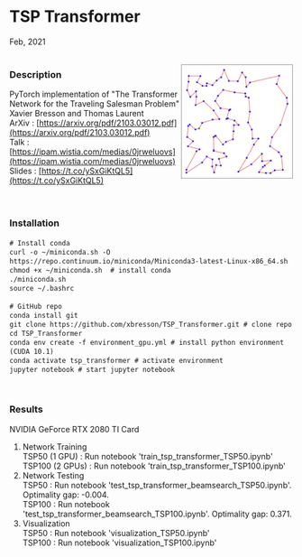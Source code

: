 # TSP Transformer
Feb, 2021
<br>
<br>



<img src="pic/tsp100.jpg" align="right" width="200" /> 


### Description
PyTorch implementation of "The Transformer Network for the Traveling Salesman Problem"<br>
Xavier Bresson and Thomas Laurent<br>
ArXiv : [https://arxiv.org/pdf/2103.03012.pdf](https://arxiv.org/pdf/2103.03012.pdf) <br>
Talk : [https://ipam.wistia.com/medias/0jrweluovs](https://ipam.wistia.com/medias/0jrweluovs) <br>
Slides : [https://t.co/ySxGiKtQL5](https://t.co/ySxGiKtQL5)<br>
<br>
<br>


### Installation

```
# Install conda
curl -o ~/miniconda.sh -O https://repo.continuum.io/miniconda/Miniconda3-latest-Linux-x86_64.sh 
chmod +x ~/miniconda.sh  # install conda  
./miniconda.sh  
source ~/.bashrc  

# GitHub repo
conda install git
git clone https://github.com/xbresson/TSP_Transformer.git # clone repo
cd TSP_Transformer
conda env create -f environment_gpu.yml # install python environment (CUDA 10.1)
conda activate tsp_transformer # activate environment
jupyter notebook # start jupyter notebook
```
<br>




### Results
NVIDIA GeForce RTX 2080 TI Card <br>
1. Network Training <br>
TSP50 (1 GPU) : Run notebook 'train_tsp_transformer_TSP50.ipynb'<br>
TSP100 (2 GPUs) : Run notebook 'train_tsp_transformer_TSP100.ipynb'<br>
2. Network Testing <br>
TSP50 : Run notebook 'test_tsp_transformer_beamsearch_TSP50.ipynb'. Optimality gap: -0.004.<br>
TSP100 : Run notebook 'test_tsp_transformer_beamsearch_TSP100.ipynb'. Optimality gap: 0.371.<br>
3. Visualization <br>
TSP50 : Run notebook 'visualization_TSP50.ipynb'<br>
TSP100 : Run notebook 'visualization_TSP100.ipynb'<br>
<br>



<br>
<br>
<br>


